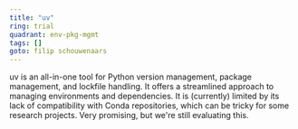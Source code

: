 ```yaml
---
title: "uv"
ring: trial
quadrant: env-pkg-mgmt
tags: []
goto: filip schouwenaars
---
```


uv is an all-in-one tool for Python version management, package management, and lockfile handling. It offers a streamlined approach to managing environments and dependencies. It is (currently) limited by its lack of compatibility with Conda repositories, which can be tricky for some research projects. Very promising, but we're still evaluating this.
